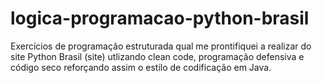 # logica-programacao-python-brasil

Exercícios de programação estruturada qual me prontifiquei a realizar do site Python Brasil (site) utlizando clean code, programação defensiva e código seco reforçando assim o estilo de codificação em Java.

